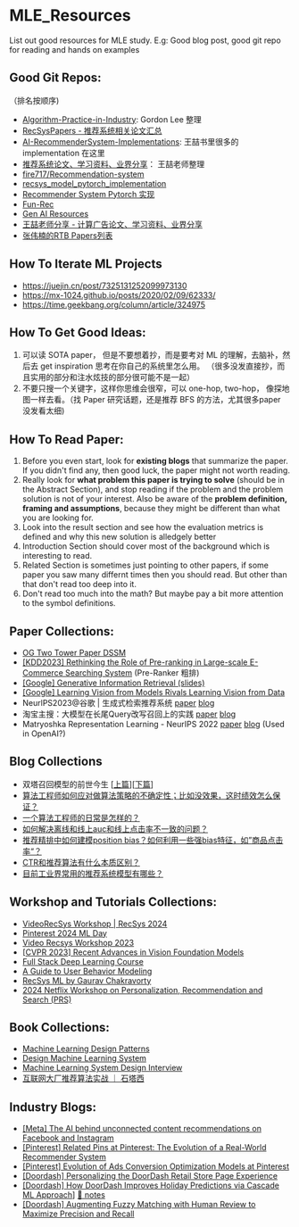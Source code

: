 # MLE_Resources
List out good resources for MLE study. E.g: Good blog post, good git repo for reading and hands on examples

## Good Git Repos: 
（排名按顺序)
- [Algorithm-Practice-in-Industry](https://github.com/Doragd/Algorithm-Practice-in-Industry): Gordon Lee 整理
- [RecSysPapers - 推荐系统相关论文汇总](https://github.com/tangxyw/RecSysPapers) 
- [AI-RecommenderSystem-Implementations](https://github.com/qizhong19920114/AI-RecommenderSystem-Implementations): 王喆书里很多的 implementation 在这里
- [推荐系统论文、学习资料、业界分享](https://github.com/wzhe06/Reco-papers)： 王喆老师整理
- [fire717/Recommendation-system](https://github.com/fire717/Recommendation-system)
- [recsys_model_pytorch_implementation](https://github.com/qizhong19920114/recsys_model_pytorch_implementation)
- [Recommender System Pytorch 实现](https://github.com/QikaiXu/Recommender-System-Pytorch/tree/main)
- [Fun-Rec](https://github.com/datawhalechina/fun-rec/tree/master/docs)
- [Gen AI Resources](https://github.com/wel3kxial/AIGC_Resources/)
- [王喆老师分享 - 计算广告论文、学习资料、业界分享](http://wzhe.me/Ad-papers/)
- [张伟楠的RTB Papers列表](https://github.com/wnzhang/rtb-papers)


## How To Iterate ML Projects
- https://juejin.cn/post/7325131252099973130
- https://mx-1024.github.io/posts/2020/02/09/62333/
- https://time.geekbang.org/column/article/324975

## How To Get Good Ideas:
1. 可以读 SOTA paper， 但是不要想着抄，而是要考对 ML 的理解，去脑补，然后去 get inspiration 思考在你自己的系统里怎么用。 （很多没发直接抄，而且实用的部分和注水炫技的部分很可能不是一起）
2. 不要只搜一个关键字，这样你思维会很窄，可以 one-hop, two-hop， 像探地图一样去看。（找 Paper 研究话题，还是推荐 BFS 的方法，尤其很多paper 没发看太细)

## How To Read Paper:
1.  Before you even start, look for __existing blogs__ that summarize the paper. If you didn't find any, then good luck, the paper might not worth reading. 
2.  Really look for __what problem this paper is trying to solve__ (should be in the Abstract Section), and stop reading if the problem and the problem solution is not of your interest. Also be aware of the __problem definition, framing and assumptions__, because they might be different than what you are looking for. 
3.  Look into the result section and see how the evaluation metrics is defined and why this new solution is alledgely better
4.  Introduction Section should cover most of the background which is interesting to read.
5.  Related Section is sometimes just pointing to other papers, if some paper you saw many differnt times then you should read. But other than that don't read too deep into it.
6.  Don't read too much into the math? But maybe pay a bit more attention to the symbol definitions. 


## Paper Collections: 
- [OG Two Tower Paper DSSM](papers/[CIKM2013]%20Learning%20Deep%20Structured%20Semantic%20Models%20for%20Web%20Search%20using%20Clickthrough%20Data.pdf)
- [[KDD2023] Rethinking the Role of Pre-ranking in Large-scale E-Commerce Searching System](papers/[KDD2023]%20Rethinking%20the%20Role%20of%20Pre-ranking%20in%20Large-scale%20E-Commerce%20Searching%20System.pdf) (Pre-Ranker 粗排)
- [[Google] Generative Information Retrieval (slides)](https://docs.google.com/presentation/d/19lAeVzPkh20Ly855tKDkz1uv-1pHV_9GxfntiTJPUug/edit#slide=id.g2584b5dafc1_0_905)
- [[Google] Learning Vision from Models Rivals Learning Vision from Data](https://arxiv.org/pdf/2312.17742.pdf)
- NeurlPS2023@谷歌 | 生成式检索推荐系统 [paper](https://arxiv.org/abs/2305.05065) [blog](https://mp.weixin.qq.com/s/_lBb1Kc2xINdvccDsD--uQ)
- 淘宝主搜：大模型在长尾Query改写召回上的实践 [paper](https://arxiv.org/pdf/2311.03758.pdf) [blog](https://mp.weixin.qq.com/s/99MfXYFbz8KpHHJS7K3UQg)
- Matryoshka Representation Learning - NeurIPS 2022 [paper](https://arxiv.org/abs/2205.13147) [blog](https://zhuanlan.zhihu.com/p/680273451) (Used in OpenAI?)

## Blog Collections
- 双塔召回模型的前世今生 [[上篇](https://zhuanlan.zhihu.com/p/430503952)][[下篇](https://zhuanlan.zhihu.com/p/441597009)]
- [算法工程师如何应对做算法策略的不确定性；比如没效果，这时绩效怎么保证？](https://www.zhihu.com/question/519431659/answer/2381893430)
- [一个算法工程师的日常是怎样的？](https://www.zhihu.com/question/29692814/answer/1644279431)
- [如何解决离线和线上auc和线上点击率不一致的问题？](https://www.zhihu.com/question/305823078/answer/1627340815)
- [推荐精排中如何建模position bias？如何利用一些强bias特征，如”商品点击率“？](https://www.zhihu.com/question/441981206/answer/2351404272)
- [CTR和推荐算法有什么本质区别？](https://www.zhihu.com/question/341529083/answer/1629035133)
- [目前工业界常用的推荐系统模型有哪些？](https://www.zhihu.com/question/314773668/answer/2259594886)

## Workshop and Tutorials Collections: 
- [VideoRecSys Workshop | RecSys 2024](https://www.youtube.com/watch?v=xwSVDL7ZpVk&list=PLGJBO1k3-aTvIiD2hxU-cp0krOrSaR42X)
- [Pinterest 2024 ML Day ](https://video.ibm.com/playlist/683966)
- [Video Recsys Workshop 2023](https://videorecsys.com/)
- [[CVPR 2023] Recent Advances in Vision Foundation Models](https://vlp-tutorial.github.io/)
- [Full Stack Deep Learning Course](https://fullstackdeeplearning.com/spring2021/lecture-7/)
- [A Guide to User Behavior Modeling](https://blog.reachsumit.com/posts/2024/01/user-behavior-modeling-recsys/)
- [RecSys ML by Gaurav Chakravorty](https://www.youtube.com/@recsysml)
- [2024 Netflix Workshop on Personalization, Recommendation and Search (PRS)](https://prs2024.splashthat.com/)

## Book Collections:
- [Machine Learning Design Patterns](https://www.amazon.com/Machine-Learning-Design-Patterns-Preparation/dp/1098115783/ref=sr_1_1?crid=37W2FAR2PPETR&keywords=machine+learning+design+patterns&qid=1706471977&sprefix=machine+leanring+desin+%2Caps%2C560&sr=8-1)
- [Design Machine Learning System](https://www.amazon.com/Designing-Machine-Learning-Systems-Production-Ready/dp/1098107969/ref=sr_1_1?crid=10KEYUVV5792P&keywords=machine+learning+chip+huyen&qid=1706472049&sprefix=machine+learning+chip%2Caps%2C388&sr=8-1)
- [Machine Learning System Design Interview](https://www.amazon.com/Machine-Learning-System-Design-Interview/dp/1736049127/ref=sr_1_1?crid=2K7OZJG6DEZ2C&keywords=machine+learning+system+design&qid=1706472036&sprefix=machine+learning+sys%2Caps%2C174&sr=8-1)
- [互联网大厂推荐算法实战 ｜ 石塔西](https://m.bookdao.com/book.aspx?bookid=4336020)


## Industry Blogs:
- [[Meta] The AI behind unconnected content recommendations on Facebook and Instagram](https://ai.meta.com/blog/ai-unconnected-content-recommendations-facebook-instagram/)
- [[Pinterest] Related Pins at Pinterest:
The Evolution of a Real-World Recommender System](https://arxiv.org/pdf/1702.07969.pdf)
- [[Pinterest] Evolution of Ads Conversion Optimization Models at Pinterest](https://medium.com/pinterest-engineering/evolution-of-ads-conversion-optimization-models-at-pinterest-84b244043d51)
- [[Doordash] Personalizing the DoorDash Retail Store Page Experience](https://doordash.engineering/2023/12/12/personalizing-the-doordash-retail-store-page-experience/amp/)
- [[Doordash] How DoorDash Improves Holiday Predictions via Cascade ML Approach](https://doordash.engineering/2023/08/31/how-doordash-improves-holiday-predictions-via-cascade-ml-approach/)] [📝 notes](https://github.com/qizhong19920114/MLE_Resources/blob/main/notes/how-doordash-improves-holiday-predictions-via-cascade-ml-approach.txt)
- [[Doordash] Augmenting Fuzzy Matching with Human Review to Maximize Precision and Recall](https://doordash.engineering/2022/10/18/augmenting-fuzzy-matching-with-human-review-to-maximize-precision-and-recall/)
